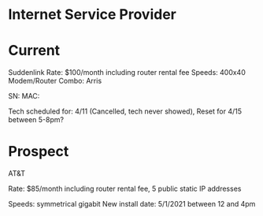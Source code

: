 # Internet Service Provider

# Current

Suddenlink 
Rate: $100/month including router rental fee
Speeds: 400x40
Modem/Router Combo: Arris

SN: 
MAC:

Tech scheduled for: 4/11 (Cancelled, tech never showed), Reset for 4/15 between 5-8pm?

# Prospect

AT&T

Rate: $85/month including router rental fee, 5 public static IP addresses

Speeds: symmetrical gigabit
New install date: 5/1/2021 between 12 and 4pm